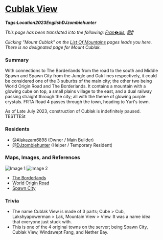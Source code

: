 # [Cublak View](#cublak-view)
___Tags:<span class="tag tag-green">Location</span><span class="tag tag-pink">2023</span><span class="tag tag-blue">English</span><span class="tag tag-blurple">DJzombiehunter</span>___

_This page has been translated into the following: [Fran�ais](#cublak-view-FR), [&#2361;&#2367;&#2306;&#2342;&#2368;](#cublak-view-ID)_

_Clicking "Mount Cublak" on the [List Of Mountains](#list-of-mountains) pages leads you here. There is no designated page for Mount Cublak._

### Summary

With connections to The Borderlands from the road to the south and Middle Spawn and Spawn City from the Jungle and Oak lines respectively, it could be considered one of the 3 suburbs of the main city; the other two being World Origin Road and The Borderlands. It contains a mountain with a glowing cube on top, a small plains village to the east, and a dual railway passing straight through the city; all with the theme of glowing purple crystals. FRTA Road 4 passes through the town, heading to Yuri's town.  

As of Late July 2023, construction of Cublak is indefinitely paused. TESTTESt

### Residents

*   [@Alakazam6898](#alakazam6898) (Owner / Main Builder)
*   [@DJzombiehunter](#djzombiehunter) (Helper / Temporary Resident)

### Maps, Images, and References

![Image 1](https://media.discordapp.net/attachments/1061516148325220455/1118033620024709120/image.png) 
![Image 2](https://media.discordapp.net/attachments/1061516148325220455/1128252356279144539/image.png)

*   [The Borderlands](#the-borderlands)
*   [World Origin Road](#world-origin-road)
*   [Spawn City](#spawn-city)

### Trivia

*   The name Cublak View is made of 3 parts; Cube > Cub, Lakshyapowerman > Lak, Mountain View > View. It was a name idea that everyone just stuck with.
*   This is one of the 4 original towns on the server; being Spawn City, Cublak View, Windswept Fang, and Nether Bay.
